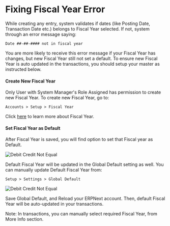 # Fixing Fiscal Year Error

While creating any entry, system validates if dates (like Posting Date, Transaction Date etc.) belongs to Fiscal Year selected. If not, system through an error message saying:

`Date ##-##-#### not in fiscal year`

You are more likely to receive this error message if your Fiscal Year has changes, but new Fiscal Year still not set a default. To ensure new Fiscal Year is auto updated in the transactions, you should setup your master as instructed below.

#### Create New Fiscal Year

Only User with System Manager's Role Assigned has permission to create new Fiscal Year. To create new Fiscal Year, go to:

`Accounts > Setup > Fiscal Year`

Click [here](/docs/user/manual/en/accounts/setup/fiscal-year.html) to learn more about Fiscal Year.

#### Set Fiscal Year as Default

After Fiscal Year is saved, you will find option to set that Fiscal year as Default.

<img alt="Debit Credit Not Equal" class="screenshot" src="/docs/assets/img/articles/fiscal-year-error-1.png">

Default Fiscal Year will be updated in the Global Default setting as well. You can manually update Default Fiscal Year from:

`Setup > Settings > Global Default`

<img alt="Debit Credit Not Equal" class="screenshot" src="/docs/assets/img/articles/fiscal-year-error-2.png">

Save Global Default, and Reload your ERPNext account. Then, default Fiscal Year will be auto-updated in your transactions.

Note: In transactions, you can manually select required Fiscal Year, from More Info section.

<!-- markdown -->